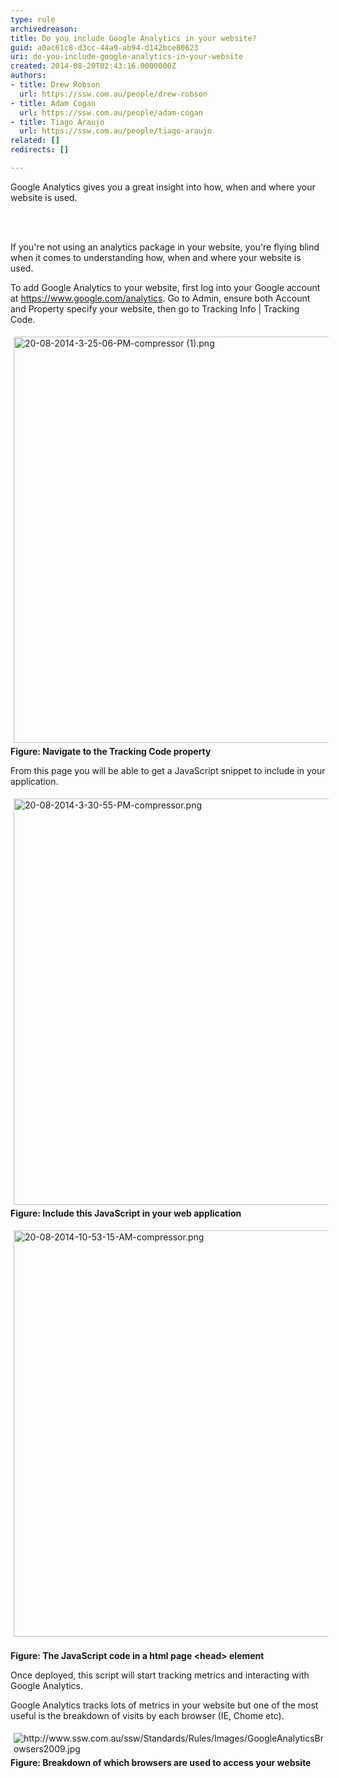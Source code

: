 ```yaml
---
type: rule
archivedreason: 
title: Do you include Google Analytics in your website?
guid: a0ac61c8-d3cc-44a9-ab94-d142bce80623
uri: do-you-include-google-analytics-in-your-website
created: 2014-08-20T02:43:16.0000000Z
authors:
- title: Drew Robson
  url: https://ssw.com.au/people/drew-robson
- title: Adam Cogan
  url: https://ssw.com.au/people/adam-cogan
- title: Tiago Araujo
  url: https://ssw.com.au/people/tiago-araujo
related: []
redirects: []

---
```



​​Google Analytics gives you a great insight into how, when and where your website is used.
<br><excerpt class='endintro'></excerpt><br>
<p>​</p><p>If you're not using an analytics package in your website, you're flying blind when it comes to understanding how, when and where your website is used.&#160;</p><p>To add Google Analytics to your website, first log into your Google account at&#160;<a href="https&#58;//www.google.com/analytics">https&#58;//www.google.com/analytics</a>. Go to Admin, ensure both Account and Property specify your website, then go to Tracking Info | Tracking Code.</p><p><img src="/PublishingImages/20-08-2014-3-25-06-PM-compressor%20(1).png" alt="20-08-2014-3-25-06-PM-compressor (1).png" style="margin&#58;5px;width&#58;650px;" /><br><strong>Figure&#58; Navigate to the Tracking Code property</strong></p><p>​From this page you will be able to get a JavaScript snippet to include in your application.<br></p><p><img src="/PublishingImages/20-08-2014-3-30-55-PM-compressor.png" alt="20-08-2014-3-30-55-PM-compressor.png" style="margin&#58;5px;width&#58;650px;" /><br><strong>Figure&#58; Include this JavaScript in your web application</strong></p><p><img src="/PublishingImages/20-08-2014-10-53-15-AM-compressor.png" alt="20-08-2014-10-53-15-AM-compressor.png" style="margin&#58;5px;width&#58;650px;" />​<br><strong>Figure&#58; The JavaScript code in a html page &lt;head&gt; element</strong></p><p>Once deployed, this script will start tracking metrics and interacting with Google Analytics.</p><p>Google Analytics tracks lots of metrics in your website​ but one of the most useful is the breakdown of visits by each browser (IE, Chome etc).</p><p><img src="http&#58;//www.ssw.com.au/ssw/Standards/Rules/Images/GoogleAnalyticsBrowsers2009.jpg" alt="http&#58;//www.ssw.com.au/ssw/Standards/Rules/Images/GoogleAnalyticsBrowsers2009.jpg" style="margin&#58;5px;" /><br><strong>Figure&#58; Breakdown of which browsers are used to access your website</strong></p><p><br></p>


